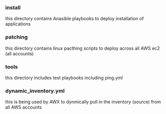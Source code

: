 ### install
this directory contains Anasible playbooks to deploy installation of applications

### patching
this directory contains linux pacthing scripts to deploy across all AWS ec2 (all accounts)

### tools
this directory includes test playbooks including ping.yml

### dynamic_inventory.yml
this is being used by AWX to dynmically pull in the inventory (source) from all AWS accounts

